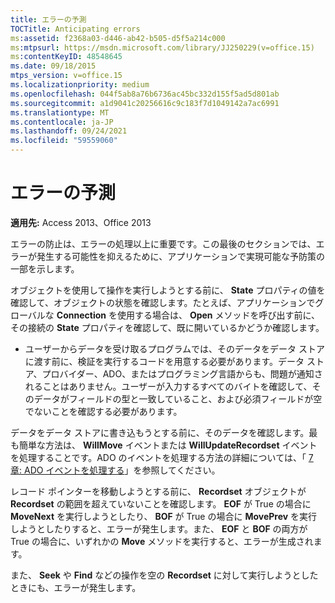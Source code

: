 ```yaml
---
title: エラーの予測
TOCTitle: Anticipating errors
ms:assetid: f2368a03-d446-ab42-b505-d5f5a214c000
ms:mtpsurl: https://msdn.microsoft.com/library/JJ250229(v=office.15)
ms:contentKeyID: 48548645
ms.date: 09/18/2015
mtps_version: v=office.15
ms.localizationpriority: medium
ms.openlocfilehash: 044f5ab8a76b6736ac45bc332d155f5ad5d801ab
ms.sourcegitcommit: a1d9041c20256616c9c183f7d1049142a7ac6991
ms.translationtype: MT
ms.contentlocale: ja-JP
ms.lasthandoff: 09/24/2021
ms.locfileid: "59559060"
---
```

# <a name="anticipating-errors"></a>エラーの予測


**適用先:** Access 2013、Office 2013

エラーの防止は、エラーの処理以上に重要です。この最後のセクションでは、エラーが発生する可能性を抑えるために、アプリケーションで実現可能な予防策の一部を示します。

オブジェクトを使用して操作を実行しようとする前に、 **State** プロパティの値を確認して、オブジェクトの状態を確認します。たとえば、アプリケーションでグローバルな **Connection** を使用する場合は、 **Open** メソッドを呼び出す前に、その接続の **State** プロパティを確認して、既に開いているかどうか確認します。

- ユーザーからデータを受け取るプログラムでは、そのデータをデータ ストアに渡す前に、検証を実行するコードを用意する必要があります。データ ストア、プロバイダー、ADO、またはプログラミング言語からも、問題が通知されることはありません。ユーザーが入力するすべてのバイトを確認して、そのデータがフィールドの型と一致していること、および必須フィールドが空でないことを確認する必要があります。

データをデータ ストアに書き込もうとする前に、そのデータを確認します。最も簡単な方法は、 **WillMove** イベントまたは **WillUpdateRecordset** イベントを処理することです。ADO のイベントを処理する方法の詳細については、「 [7 章: ADO イベントを処理する](chapter-7-handling-ado-events.md)」を参照してください。

レコード ポインターを移動しようとする前に、 **Recordset** オブジェクトが **Recordset** の範囲を超えていないことを確認します。 **EOF** が True の場合に **MoveNext** を実行しようとしたり、 **BOF** が True の場合に **MovePrev** を実行しようとしたりすると、エラーが発生します。また、 **EOF** と **BOF** の両方が True の場合に、いずれかの **Move** メソッドを実行すると、エラーが生成されます。

また、 **Seek** や **Find** などの操作を空の **Recordset** に対して実行しようとしたときにも、エラーが発生します。

